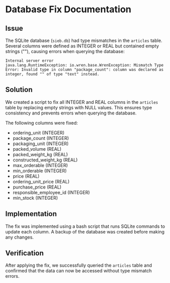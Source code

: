 # Database Fix Documentation

## Issue
The SQLite database (`sieb.db`) had type mismatches in the `articles` table. Several columns were defined as INTEGER or REAL but contained empty strings (""), causing errors when querying the database:

```
Internal server error
java.lang.RuntimeException: io.wren.base.WrenException: Mismatch Type Error: Invalid type in column "package_count": column was declared as integer, found "" of type "text" instead.
```

## Solution
We created a script to fix all INTEGER and REAL columns in the `articles` table by replacing empty strings with NULL values. This ensures type consistency and prevents errors when querying the database.

The following columns were fixed:
- ordering_unit (INTEGER)
- package_count (INTEGER)
- packaging_unit (INTEGER)
- packed_volume (REAL)
- packed_weight_kg (REAL)
- constructed_weight_kg (REAL)
- max_orderable (INTEGER)
- min_orderable (INTEGER)
- price (REAL)
- ordering_unit_price (REAL)
- purchase_price (REAL)
- responsible_employee_id (INTEGER)
- min_stock (INTEGER)

## Implementation
The fix was implemented using a bash script that runs SQLite commands to update each column. A backup of the database was created before making any changes.

## Verification
After applying the fix, we successfully queried the `articles` table and confirmed that the data can now be accessed without type mismatch errors.
